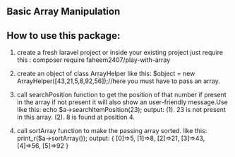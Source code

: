 Basic Array Manipulation
-------------------------

How to use this package:
-----------------------
1. create a fresh laravel project or inside your existing project just require this : composer require faheem2407/play-with-array
2. create an object of class ArrayHelper like this: $object = new ArrayHelper([43,21,5,8,92,56]);//here you must have to pass an array. 
3. call searchPosition function to get the position of that number if present in the array if not present it will also
   show an user-friendly message.Use like this: echo $a->searchItemPosition(23);
    output:
         (1). 23 is not present in this array.
         (2). 8 is found at position 4.
   
5. call sortArray function to make the passing array sorted. like this: print_r($a->sortArray());
    output: { [0]=>5, [1]=>8, [2]=>21, [3]=>43, [4]=>56, [5]=>92 }
   

